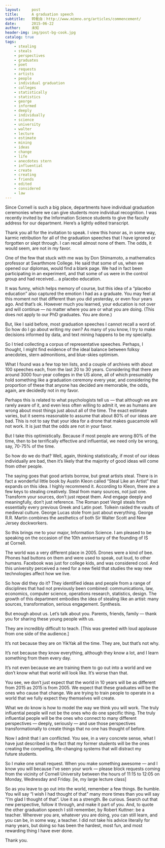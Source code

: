 ```yaml
---
layout:     post
title:      A graduation speech
subtitle:   转载自：http://www.mimno.org/articles/commencement/
date:       2015-06-22
author:     未知
header-img: img/post-bg-cook.jpg
catalog: true
tags:
    - stealing
    - steals
    - perspectives
    - graduates
    - poet
    - requests
    - artists
    - people
    - individual graduation
    - colleges
    - statistically
    - statistics
    - george
    - informed
    - deeply
    - individually
    - science
    - university
    - walter
    - lecture
    - estimate
    - mining
    - ideas
    - change
    - life
    - anecdotes stern
    - influential
    - create
    - creating
    - friends
    - edited
    - considered
    - law
---
```


Since Cornell is such a big place, departments have individual graduation ceremonies where we can give students more individual recognition. I was recently invited by the Information Science students to give the faculty address for our department. Here’s a lightly edited transcript.



Thank you all for the invitation to speak. I view this honor as, in some way, karmic retribution for all of the graduation speeches that I have ignored or forgotten or slept through. I can recall almost none of them. The odds, it would seem, are not in my favor.

One of the few that stuck with me was by Don Shimamoto, a mathematics professor at Swarthmore College. He said that some of us, when we opened our diplomas, would find a blank page. We had in fact been participating in an experiment, and that some of us were in the control group and had received… a placebo education.

It was funny, which helps memory of course, but this idea of a “placebo education” also captured the emotion I had as a graduate. You may feel at this moment not that different than you did yesterday, or even four years ago. And that’s ok. However much you learned, your education is not over and will continue — no matter where you are or what you are doing. (This does not apply to our PhD graduates. You are done.)

But, like I said before, most graduation speeches I cannot recall a word of. So how do I go about writing my own? As many of you know, I try to make decisions informed by data, and text mining happens to be my specialty.

So I tried collecting a corpus of representative speeches. Perhaps, I thought, I might find evidence of the ideal balance between folksy anecdotes, stern admonitions, and blue-skies optimism.

What I found was a few top ten lists, and a couple of archives with about 100 speeches each, from the last 20 to 30 years. Considering that there are around 3000 four-year colleges in the US alone, all of which presumably hold something like a graduation ceremony every year, and considering the proportion of these that anyone has decided are memorable, the odds, again, are decidedly not in my favor.

Perhaps this is related to what psychologists tell us — that although we are rarely aware of it, and even less often willing to admit it, we as humans are wrong about most things just about all of the time. The exact estimate varies, but it seems reasonable to assume that about 80% of our ideas are bad. This is not to say that your idea for a drone that makes guacamole will not work. It is just that the odds are not in your favor.

But I take this optimistically. Because if most people are wrong 80% of the time, then to be terrifically effective and influential, we need only be wrong, say, 70-75% of the time.

So how do we do that? Well, again, thinking statistically, if most of our ideas individually are bad, then it’s likely that the majority of good ideas will come from other people.

The saying goes that good artists borrow, but great artists steal. There is in fact a wonderful little book by Austin Kleon called “Steal Like an Artist” that expands on this idea. I highly recommend it. According to Kleon, there are a few keys to stealing creatively. Steal from many sources, not just one. Transform your sources, don’t just repeat them. And engage deeply and meaningfully, don’t just reference. The Roman poet Vergil steals from essentially every previous Greek and Latin poet. Tolkein raided the vaults of medieval culture. George Lucas stole from just about everything. George R.R. Martin combines the aesthetics of both Sir Walter Scott and New Jersey dockworkers. 

So this brings me to your major, Information Science. I am pleased to be speaking on the occasion of the 10th anniversary of the founding of IS at Cornell.

The world was a very different place in 2005. Drones were a kind of bee. Phones had buttons on them and were used to speak, out loud, to other humans. Facebook was just for college kids, and was considered cool. And this university perceived a need for a new field that studies the way new technologies affect how we live.

So how did they do it? They identified ideas and people from a range of disciplines that had not previously been combined: communications, law, economics, computer science, operations research, statistics, design. The growth of this department embodies the idea of stealing like an artist: many sources, transformation, serious engagement. Synthesis.

But enough about us. Let’s talk about you. Parents, friends, family — thank you for sharing these young people with us.

They are incredibly difficult to teach. [This was greeted with loud applause from one side of the audience.]

It’s not because they are on YikYak all the time. They are, but that’s not why.

It’s not because they know everything, although they know a lot, and I learn something from them every day.

It’s not even because we are training them to go out into a world and we don’t know what that world will look like. It’s worse than that.

You see, we don’t just expect that the world in 10 years will be as different from 2015 as 2015 is from 2005. We expect that these graduates will be the ones who cause that change. We are trying to train people to operate in a world that we fully expect they themselves will create.

What we do know is how to model the way we think you will work. The truly influential people will not be the ones who do one specific thing. The truly influential people will be the ones who connect to many different perspectives — deeply, seriously — and use those perspectives transformationally to create things that no one has thought of before.

Now I admit that I am conflicted. You see, in a very concrete sense, what I have just described is the fact that my former students will be the ones creating the compelling, life-changing systems that will distract my future students.

So I make one small request. When you make something awesome — and I know you will because I’ve seen your work — please block requests coming from the vicinity of Cornell University between the hours of 11:15 to 12:05 on Monday, Wednesday and Friday. [ie, my large lecture class]

So as you leave to go out into the world, remember a few things. Be humble. You will say “I wish I had thought of that” many more times than you will say “I’m glad I thought of that”. Use it as a strength. Be curious. Search out that new perspective, follow it through, and make it part of you. And, to quote the other graduation speech I still remember, by Robert Kuttner: be a teacher. Wherever you are, whatever you are doing, you can still learn, and you can be, in some way, a teacher. I did not take his advice literally for many years, but doing so has been the hardest, most fun, and most rewarding thing I have ever done.

Thank you.
